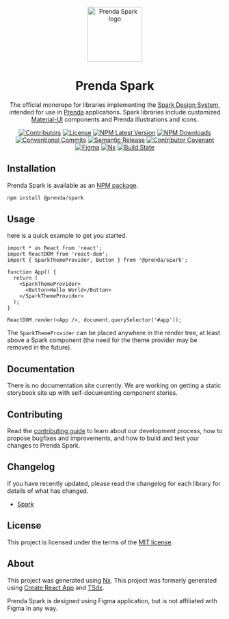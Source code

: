 <p align="center">
  
<img width="128" src="https://github.com/prenda-school/prenda-spark/blob/main/public/img/spark-logo-multicolor-darker.svg" alt="Prenda Spark logo">

</p>

<h1 align="center">Prenda Spark</h1>

<div align="center">
  <p>
    The official monorepo for libraries implementing the <a href="https://www.figma.com/files/917908403520495571/project/20230042/Design-System?fuid=918218354701455034" rel="noopener" target="_blank">Spark Design System</a>, intended for use in <a href="https://www.prenda.com/" rel="noopener" target="_blank">Prenda</a> applications. Spark libraries include customized <a href="https://material-ui.com/" rel="noopener" target="_blank">Material-UI</a> components and Prenda illustrations and icons.
  </p>

  [![Contributors](https://img.shields.io/github/contributors/prenda-school/prenda-spark)](https://github.com/prenda-school/prenda-spark/graphs/contributors)
  [![License](https://img.shields.io/badge/license-MIT-blue)](https://github.com/prenda-school/prenda-spark/blob/main/LICENSE)
  [![NPM Latest Version](https://img.shields.io/npm/v/@prenda/spark/latest)](https://www.npmjs.com/package/@prenda/spark)
  [![NPM Downloads](https://img.shields.io/npm/dm/@prenda/spark)](https://www.npmjs.com/package/@prenda/spark)
  [![Conventional Commits](https://img.shields.io/badge/Conventional%20Commits-1.0.0-yellow)](https://conventionalcommits.org)
  [![Semantic Release](https://img.shields.io/badge/%20%20%F0%9F%93%A6%F0%9F%9A%80-semantic--release-e10079)](https://semver.org/)
  [![Contributor Covenant](https://img.shields.io/badge/Contributor%20Covenant-2.0-4baaaa)](https://github.com/prenda-school/prenda-spark/blob/main/CODE_OF_CONDUCT.md)
  [![Figma](https://img.shields.io/badge/-designed%20in%20Figma-f24e1e?logo=figma&logoColor=white)](https://www.figma.com/files/917908403520495571/project/20230042/Design-System?fuid=918218354701455034)
  [![Nx](https://img.shields.io/badge/-maintained%20with%20Nx-143055?logo=Nx&logoColor=white)](https://nx.dev/)
  [![Build State](https://github.com/prenda-school/prenda-spark/workflows/Continuous%20Integration%20Test/badge.svg)](https://github.com/prenda-school/prenda-spark/actions?query=workflow%3aContinuous%20Integration%20Test+branch%3Amain)


</div>

## Installation

Prenda Spark is available as an [NPM package](https://www.npmjs.com/package/@prenda/spark).

```sh
npm install @prenda/spark
```

## Usage

here is a quick example to get you started.

```tsx
import * as React from 'react';
import ReactDOM from 'react-dom';
import { SparkThemeProvider, Button } from '@prenda/spark';

function App() {
  return (
    <SparkThemeProvider>
      <Button>Hello World</Button>
    </SparkThemeProvider>
  );
}

ReactDOM.render(<App />, document.querySelector('#app'));
```

The `SparkThemeProvider` can be placed anywhere in the render tree, at least above a Spark component (the need for the theme provider may be removed in the future).

## Documentation

There is no documentation site currently. We are working on getting a static storybook site up with self-documenting component stories.

## Contributing

Read the [contributing guide](/CONTRIBUTING.md) to learn about our development process, how to propose bugfixes and improvements, and how to build and test your changes to Prenda Spark.

## Changelog

If you have recently updated, please read the changelog for each library for details of what has changed.

- [Spark](/libs/spark/CHANGELOG.md)

## License

This project is licensed under the terms of the [MIT license](/LICENSE).

## About

This project was generated using [Nx](https://nx.dev). This project was formerly generated using [Create React App](https://github.com/facebook/create-react-app) and [TSdx](https://tsdx.io/).

Prenda Spark is designed using Figma application, but is not affiliated with Figma in any way.